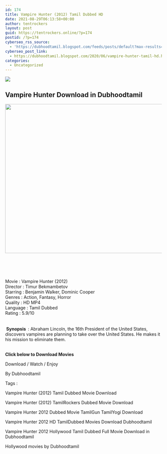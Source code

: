 ```yaml
---
id: 174
title: Vampire Hunter (2012) Tamil Dubbed HD
date: 2021-08-29T06:13:58+00:00
author: tentrockers
layout: post
guid: https://tentrockers.online/?p=174
postid: /?p=174
cyberseo_rss_source:
  - 'https://dubhoodtamil.blogspot.com/feeds/posts/default?max-results=150&start-index=301'
cyberseo_post_link:
  - https://dubhoodtamil.blogspot.com/2020/06/vampire-hunter-tamil-hd.html
categories:
  - Uncategorized
---
```

<div class="media_block">
  <img src="https://1.bp.blogspot.com/-FaZmRNyCK2c/Xt-VfIgu3qI/AAAAAAAABZc/IgAG6MdPRaAbhv7lJsrDWRvmENoeryc_gCNcBGAsYHQ/s72-c/ABLINCOLNVH_CAMPC_QUAD.jpg" class="media_thumbnail" />
</div>

<div dir="ltr" trbidi="on" readability="17.950394588501">
  <h2>
    <span>Vampire Hunter Download in Dubhoodtamil</span>
  </h2>
  
  <div class="separator">
    <a href="https://1.bp.blogspot.com/-FaZmRNyCK2c/Xt-VfIgu3qI/AAAAAAAABZc/IgAG6MdPRaAbhv7lJsrDWRvmENoeryc_gCNcBGAsYHQ/s1600/ABLINCOLNVH_CAMPC_QUAD.jpg" imageanchor="1"><img loading="lazy" border="0" data-original-height="1200" data-original-width="1600" height="480" src="https://1.bp.blogspot.com/-FaZmRNyCK2c/Xt-VfIgu3qI/AAAAAAAABZc/IgAG6MdPRaAbhv7lJsrDWRvmENoeryc_gCNcBGAsYHQ/s640/ABLINCOLNVH_CAMPC_QUAD.jpg" width="640" /></a>
  </div>
  
  <p>
    <span><br /></span><br /> <span><br /></span><br /> <span>Movie<span> </span>:<span> </span>Vampire Hunter (2012)</span><br /><span>Director<span> </span>:<span> </span>Timur Bekmambetov</span><br /><span>Starring<span> </span>:<span> </span>Benjamin Walker, Dominic Cooper</span><br /><span>Genres<span> </span>:<span> </span>Action, Fantasy, Horror</span><br /><span>Quality<span> </span>:<span> </span>HD MP4</span><br /><span>Language<span> </span>:<span> </span>Tamil Dubbed</span><br /><span>Rating<span> </span>:<span> </span>5.9/10</span><br /><span><br /></span><br /> <span><b>&nbsp;Synopsis&nbsp;&nbsp;</b>: Abraham Lincoln, the 16th President of the United States, discovers vampires are planning to take over the United States. He makes it his mission to eliminate them.</span><br /><span><br /></span>
  </p>
  
  <p>
    <span><b>Click below to Download Movies</b></span>
  </p>
  
  <p>
    <span>Download / Watch / Enjoy</span>
  </p>
  
  <p>
    <span>By Dubhoodtamil</span>
  </p>
  
  <p>
    <span>Tags :</span>
  </p>
  
  <p>
    <span>Vampire Hunter (2012) Tamil Dubbed Movie Download</span>
  </p>
  
  <p>
    <span>Vampire Hunter (2012) TamilRockers Dubbed Movie Download</span>
  </p>
  
  <p>
    <span>Vampire Hunter 2012 Dubbed Movie TamilGun TamilYogi Download</span>
  </p>
  
  <p>
    <span>Vampire Hunter 2012 HD TamilDubbed Movies Download Dubhoodtamil</span>
  </p>
  
  <p>
    <span>Vampire Hunter 2012 Hollywood Tamil Dubbed Full Movie Download in Dubhoodtamil</span>
  </p>
  
  <p>
    <span>Hollywood movies by Dubhoodtamil</span>
  </p>
</div>